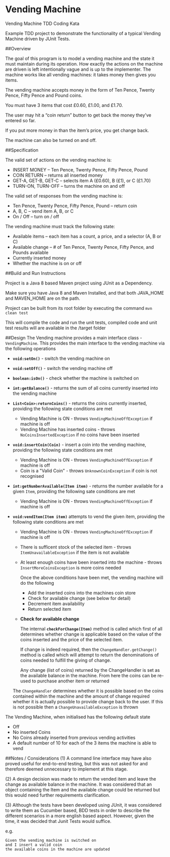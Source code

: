 # Vending Machine
Vending Machine TDD Coding Kata

Example TDD project to demonstrate the functionality of a typical Vending Machine driven by JUnit Tests.

##Overview

The goal of this program is to model a vending machine and the state it must maintain during its operation. How exactly the actions on the machine are driven is left intentionally vague and is up to the implementer. The machine works like all vending machines: it takes money then gives you items.

The vending machine accepts money in the form of Ten Pence, Twenty Pence, Fifty Pence and Pound coins.

You must have 3 items that cost £0.60, £1.00, and £1.70.

The user may hit a “coin return” button to get back the money they’ve entered so far.

If you put more money in than the item’s price, you get change back.

The machine can also be turned on and off.

##Specification

The valid set of actions on the vending machine is:
* INSERT MONEY – Ten Pence, Twenty Pence, Fifty Pence, Pound
* COIN RETURN – returns all inserted money
* GET-A, GET-B, GET-C – selects item A (£0.60), B (£1), or C (£1.70)
* TURN-ON, TURN-OFF – turns the machine on and off

The valid set of responses from the vending machine is:
* Ten Pence, Twenty Pence, Fifty Pence, Pound – return coin
* A, B, C – vend item A, B, or C
* On / Off – turn on / off

The vending machine must track the following state:
* Available items – each item has a count, a price, and a selector (A, B or C)
* Available change – # of Ten Pence, Twenty Pence, Fifty Pence, and Pounds available
* Currently inserted money
* Whether the machine is on or off

##Build and Run Instructions

Project is a Java 8 based Maven project using JUnit as a Dependency.

Make sure you have Java 8 and Maven Installed, and that both JAVA_HOME and MAVEN_HOME are on the path.

Project can be built from its root folder by executing the command `mvn clean test`

This will compile the code and run the unit tests, compiled code and unit test results will are available in the /target folder

##Design
The Vending machine provides a main interface class - `VendingMachine`.  This provides the main interface to the vending machine via the following operations

- **`void:setOn()`** - switch the vending machine on
- **`void:setOff()`** - switch the vending machine off
- **`boolean:isOn()`** - check whether the machine is switched on
- **`int:getBalance()`** - returns the sum of all coins currently inserted into the vending machine
- **`List<Coin>:returnCoins()`** - returns the coins currently inserted, providing the following state conditions are met
  * Vending Machine is ON - throws `VendingMachineOffException` if machine is off
  * Vending Machine has inserted coins - throws `NoCoinsInsertedException` if no coins have been inserted
- **`void:insertCoin(Coin)`** - insert a coin into the vending machine, providing the following state conditions are met
  * Vending Machine is ON - throws `VendingMachineOffException` if machine is off
  * Coin is a "Valid Coin" - throws `UnknownCoinException` if coin is not recognised
- **`int:getNumberAvailable(Item item)`** - returns the number available for a given `Item`, providing the following sate conditions are met
  * Vending Machine is ON - throws `VendingMachineOffException` if machine is off
- **`void:vendItem(Item item)`** attempts to vend the given item, providing the following state conditions are met
  * Vending Machine is ON - throws `VendingMachineOffException` if machine is off
  * There is sufficent stock of the selected item - throws `ItemUnavailableException` if the item is not available
  * At least enough coins have been inserted into the machine - throws `InsertMoreCoinsException` is more coins needed
  
    Once the above conditions have been met, the vending machine will do the following
    * Add the inserted coins into the machines coin store
    * Check for available change (see below for detail)
    * Decrement item availability
    * Return selected item

  * **Check for available change**
  
    The internal **`checkForChange(Item)`** method is called which first of all determines whether change is applicable based on the value of the coins inserted and the price of the selected item.
    
    If change is indeed required, then the `ChangeHandler.getChange()` method is called which will attempt to return the denominations of coins needed to fulfill the giving of change.
    
    Any change (list of coins) returned by the ChangeHandler is set as the available balance in the machine.  From here the coins can be re-used to purchase another item or returned
  
  The `ChangeHandler` determines whether it is possible based on the coins contained within the machine and the amount of change required
  whether it is actually possible to provide change back to the user.  If this is not possible then a `ChangeUnavailableException` is thrown

The Vending Machine, when initialised has the following default state

- Off
- No inserted Coins
- No Coins already inserted from previous vending activities
- A default number of 10 for each of the 3 items the machine is able to vend

##Notes / Considerations
(1) A command line interface may have also proved useful for end-to-end testing, but this was not asked for and therefore
deemed unnecessary to implement at this stage.

(2) A design decision was made to return the vended item and leave the change as available balance in the machine.  It was considered that
an object containing the Item and the available change could be returned but this would need further requirements clarification.

(3) Although the tests have been developed using JUnit, it was considered to write them as Cucumber based, BDD tests in order to describe
the different scenarios in a more english based aspect. However, given the time, it was decided that Junit Tests would suffice.
  
  e.g. 
  
    Given the vending machine is switched on 
    and I insert a valid coin
    the available coins in the machine are updated




